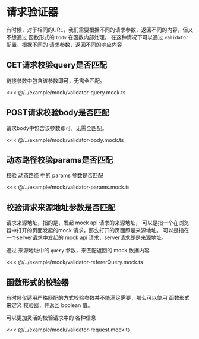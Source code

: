 # 请求验证器

有时候，对于相同的URL，我们需要根据不同的请求参数，返回不同的内容，但又不想通过 函数形式的 `body` 在函数内部处理。
在这种情况下可以通过 `validator` 配置，根据不同的 请求参数，返回不同的响应内容


## GET请求校验query是否匹配

链接参数中包含该参数即可，无需全匹配。

<<< @/../example/mock/validator-query.mock.ts

## POST请求校验body是否匹配

请求body中包含该参数即可，无需全匹配。

<<< @/../example/mock/validator-body.mock.ts

## 动态路径校验params是否匹配

校验 动态路径 中的 params 参数是否匹配

<<< @/../example/mock/validator-params.mock.ts

## 校验请求来源地址参数是否匹配

请求来源地址，指的是，发起 mock api 请求的来源地址，
可以是指一个在浏览器中打开的页面发起的mock 请求，那么打开的页面即是来源地址。
可以是指在一个server请求中发起的 mock api 请求，server请求即是来源地址。

通过 来源地址中的 `query` 参数，来匹配返回的 mock 数据内容

<<< @/../example/mock/validator-refererQuery.mock.ts

## 函数形式的校验器

有时候仅适用严格匹配的方式校验参数并不能满足需要，那么可以使用 函数形式来定义 校验器，并返回 boolean 值。

可以更加灵活的校验请求中的 各种信息

<<< @/../example/mock/validator-request.mock.ts
